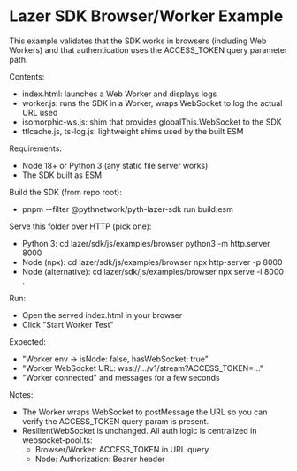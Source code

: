 # Lazer SDK Browser/Worker Example

This example validates that the SDK works in browsers (including Web Workers) and that authentication uses the ACCESS_TOKEN query parameter path.

Contents:
- index.html: launches a Web Worker and displays logs
- worker.js: runs the SDK in a Worker, wraps WebSocket to log the actual URL used
- isomorphic-ws.js: shim that provides globalThis.WebSocket to the SDK
- ttlcache.js, ts-log.js: lightweight shims used by the built ESM

Requirements:
- Node 18+ or Python 3 (any static file server works)
- The SDK built as ESM

Build the SDK (from repo root):
- pnpm --filter @pythnetwork/pyth-lazer-sdk run build:esm

Serve this folder over HTTP (pick one):
- Python 3:
  cd lazer/sdk/js/examples/browser
  python3 -m http.server 8000
- Node (npx):
  cd lazer/sdk/js/examples/browser
  npx http-server -p 8000
- Node (alternative):
  cd lazer/sdk/js/examples/browser
  npx serve -l 8000 .

Run:
- Open the served index.html in your browser
- Click "Start Worker Test"

Expected:
- "Worker env -> isNode: false, hasWebSocket: true"
- "Worker WebSocket URL: wss://.../v1/stream?ACCESS_TOKEN=..."
- "Worker connected" and messages for a few seconds

Notes:
- The Worker wraps WebSocket to postMessage the URL so you can verify the ACCESS_TOKEN query param is present.
- ResilientWebSocket is unchanged. All auth logic is centralized in websocket-pool.ts:
  - Browser/Worker: ACCESS_TOKEN in URL query
  - Node: Authorization: Bearer header
